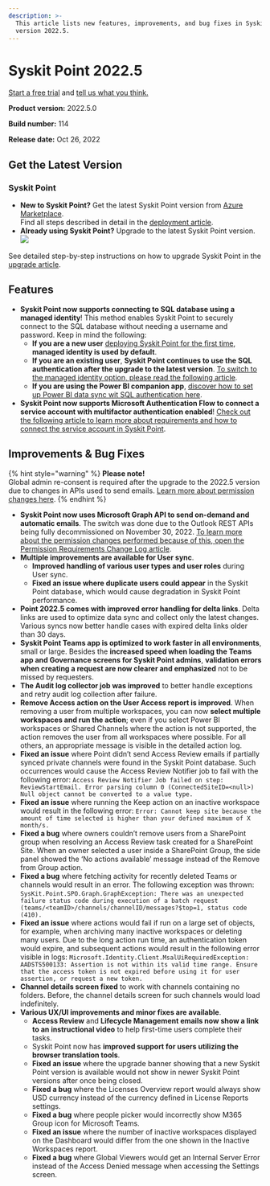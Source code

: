 ```yaml
---
description: >-
  This article lists new features, improvements, and bug fixes in Syskit Point
  version 2022.5.
---
```


# Syskit Point 2022.5

[Start a free trial](https://www.syskit.com/products/point/free-trial/) and [tell us what you think.](https://www.syskit.com/company/contact-us/)

**Product version:** 2022.5.0

**Build number:** 114

**Release date:** Oct 26, 2022

## Get the Latest Version

### Syskit Point

* **New to Syskit Point?** Get the latest Syskit Point version from [Azure Marketplace](https://azuremarketplace.microsoft.com/en-us/marketplace/apps/syskitltd.syskit\_point).\
  Find all steps described in detail in the [deployment article](../../../set-up-point-data-center/deployment/deploy-syskit-point.md).
* **Already using Syskit Point?** Upgrade to the latest Syskit Point version.\
  [![](https://aka.ms/deploytoazurebutton)](https://portal.azure.com/#create/Microsoft.Template/uri/https%3A%2F%2Fsyskitassetsstorage.blob.core.windows.net%2Fpoint%2FARMTemplates%2FPointUpdateDeploy%2FPointUpdateTemplate.json)

See detailed step-by-step instructions on how to upgrade Syskit Point in the [upgrade article](../../../set-up-point-data-center/deployment/upgrade-syskit-point.md).

## Features

* **Syskit Point now supports connecting to SQL database using a managed identity**! This method enables Syskit Point to securely connect to the SQL database without needing a username and password. Keep in mind the following:
  * **If you are a new user** [deploying Syskit Point for the first time](../../../set-up-point-data-center/deployment/deploy-syskit-point.md), **managed identity is used by default**.
  * **If you are an existing user**, **Syskit Point continues to use the SQL authentication after the upgrade to the latest version**. [To switch to the managed identity option, please read the following article](../../../configuration/upgrade-SQL-to-managed-identity-authentication.md).
  * **If you are using the Power BI companion app**, [discover how to set up Power BI data sync wit SQL authentication here](../../../power-bi-app/requirements.md).
* **Syskit Point now supports Microsoft Authentication Flow to connect a service account with multifactor authentication enabled**! [Check out the following article to learn more about requirements and how to connect the service account in Syskit Point](../../../configuration/connect-service-account.md).

## Improvements & Bug Fixes

{% hint style="warning" %}
**Please note!**\
Global admin re-consent is required after the upgrade to the 2022.5 version due to changes in APIs used to send emails. [Learn more about permission changes here](../../../requirements/permission-requirements-change-log.md#syskit-point-20225).
{% endhint %}

* **Syskit Point now uses Microsoft Graph API to send on-demand and automatic emails**. The switch was done due to the Outlook REST APIs being fully decommissioned on November 30, 2022. [To learn more about the permission changes performed because of this, open the Permission Requirements Change Log article](../../../requirements/permission-requirements-change-log.md).
* **Multiple improvements are available for User sync**.
  * **Improved handling of various user types and user roles** during User sync.
  * **Fixed an issue where duplicate users could appear** in the Syskit Point database, which would cause degradation in Syskit Point performance.
* **Point 2022.5 comes with improved error handling for delta links**. Delta links are used to optimize data sync and collect only the latest changes. Various syncs now better handle cases with expired delta links older than 30 days.
* **Syskit Point Teams app is optimized to work faster in all environments**, small or large. Besides the **increased speed when loading the Teams app and Governance screens for Syskit Point admins**, **validation errors when creating a request are now clearer and emphasized** not to be missed by requesters.
* **The Audit log collector job was improved** to better handle exceptions and retry audit log collection after failure.
* **Remove Access action on the User Access report is improved**. When removing a user from multiple workspaces, you can now **select multiple workspaces and run the action**; even if you select Power BI workspaces or Shared Channels where the action is not supported, the action removes the user from all workspaces where possible. For all others, an appropriate message is visible in the detailed action log.
* **Fixed an issue** where Point didn’t send Access Review emails if partially synced private channels were found in the Syskit Point database. Such occurrences would cause the Access Review Notifier job to fail with the following error: `Access Review Notifier Job failed on step: ReviewStartEmail. Error parsing column 0 (ConnectedSiteID=<null>) Null object cannot be converted to a value type.`
* **Fixed an issue** where running the Keep action on an inactive workspace would result in the following error: `Error: Cannot keep site because the amount of time selected is higher than your defined maximum of X month/s.`
* **Fixed a bug** where owners couldn’t remove users from a SharePoint group when resolving an Access Review task created for a SharePoint Site. When an owner selected a user inside a SharePoint Group, the side panel showed the ‘No actions available’ message instead of the Remove from Group action.
* **Fixed a bug** where fetching activity for recently deleted Teams or channels would result in an error. The following exception was thrown: `SysKit.Point.SPO.Graph.GraphException: There was an unexpected failure status code during execution of a batch request (teams/<teamID>/channels/channelID/messages?$top=1, status code (410).`
* **Fixed an issue** where actions would fail if run on a large set of objects, for example, when archiving many inactive workspaces or deleting many users. Due to the long action run time, an authentication token would expire, and subsequent actions would result in the following error visible in logs: `Microsoft.Identity.Client.MsalUiRequiredException: AADSTS500133: Assertion is not within its valid time range. Ensure that the access token is not expired before using it for user assertion, or request a new token.`
* **Channel details screen fixed** to work with channels containing no folders. Before, the channel details screen for such channels would load indefinitely.
* **Various UX/UI improvements and minor fixes are available**.
  * **Access Review** and **Lifecycle Management emails now show a link to an instructional video** to help first-time users complete their tasks.
  * Syskit Point now has **improved support for users utilizing the browser translation tools**.
  * **Fixed an issue** where the upgrade banner showing that a new Syskit Point version is available would not show in newer Syskit Point versions after once being closed.
  * **Fixed a bug** where the Licenses Overview report would always show USD currency instead of the currency defined in License Reports settings.
  * **Fixed a bug** where people picker would incorrectly show M365 Group icon for Microsoft Teams.
  * **Fixed an issue** where the number of inactive workspaces displayed on the Dashboard would differ from the one shown in the Inactive Workspaces report.
  * **Fixed a bug** where Global Viewers would get an Internal Server Error instead of the Access Denied message when accessing the Settings screen.
